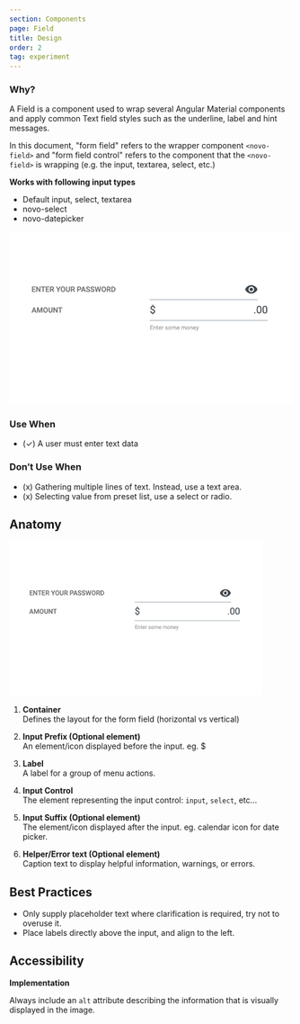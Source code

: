 ```yaml
---
section: Components
page: Field
title: Design
order: 2
tag: experiment
---
```


<novo-grid columns="2" align="start" gap="2rem">
<div>

### Why?

A Field is a component used to wrap several Angular Material components and apply common Text field styles such as the underline, label and hint messages.

In this document, "form field" refers to the wrapper component `<novo-field>` and "form field control" refers to the component that the `<novo-field>` is wrapping (e.g. the input, textarea, select, etc.)

**Works with following input types**

- Default input, select, textarea
- novo-select
- novo-datepicker

</div>

<img src="assets/images/FieldOverview.png"/>

<div>

### Use When

- (✓) A user must enter text data

</div>
<div>

### Don′t Use When

- (x) Gathering multiple lines of text. Instead, use a text area.
- (x) Selecting value from preset list, use a select or radio.

</div>
</novo-grid>

## Anatomy

<novo-grid columns="2" align="start" gap="2rem">

<img src="assets/images/FieldAnatomy.png" width="450">

<div>

1. **Container**<br>
   Defines the layout for the form field (horizontal vs vertical)

1. **Input Prefix (Optional element)**<br>
   An element/icon displayed before the input. eg. \$

1. **Label**<br>
   A label for a group of menu actions.

1. **Input Control**<br>
   The element representing the input control: `input`, `select`, etc...

1. **Input Suffix (Optional element)**<br>
   The element/icon displayed after the input. eg. calendar icon for date picker.

1. **Helper/Error text (Optional element)**<br>
   Caption text to display helpful information, warnings, or errors.

</div>
</novo-grid>

## Best Practices

- Only supply placeholder text where clarification is required, try not to overuse it.
- Place labels directly above the input, and align to the left.

## Accessibility

**Implementation**

Always include an `alt` attribute describing the information that is visually displayed in the image.
